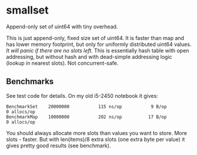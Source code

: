 # smallset

Append-only set of uint64 with tiny overhead.

This is just append-only, fixed size set of uint64. It is faster than map and has lower memory footprint,
but only for uniformly distributed uint64 values. *It will panic if there are no slots left.*
This is essentially hash table with open addressing, but without hash and with dead-simple addressing logic (lookup in nearest slots).
Not concurrent-safe.

## Benchmarks

See test code for details.
On my old i5-2450 notebook it gives:

```
BenchmarkSet	20000000	       115 ns/op	       9 B/op	       0 allocs/op
BenchmarkMap	10000000	       202 ns/op	      17 B/op	       0 allocs/op
```

You should always allocate more slots than values you want to store. More slots - faster.
But with len(items)/8 extra slots (one extra byte per value) it gives pretty good results (see benchmark).